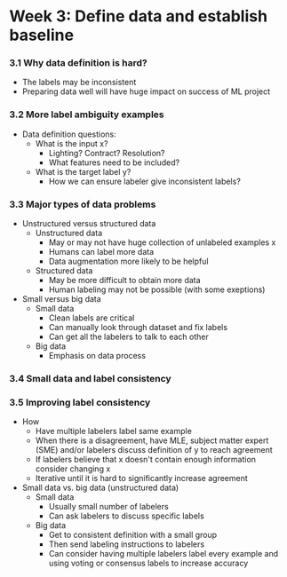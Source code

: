 # Week 3: Define data and establish baseline
### 3.1 Why data definition is hard?
+ The labels may be inconsistent
+ Preparing data well will have huge impact on success of ML project

### 3.2 More label ambiguity examples
+ Data definition questions:
  + What is the input x?
    + Lighting? Contract? Resolution?
    + What features need to be included?
  + What is the target label y?
    + How we can ensure labeler give inconsistent labels?

### 3.3 Major types of data problems
+ Unstructured versus structured data
  + Unstructured data
    + May or may not have huge collection of unlabeled examples x
    + Humans can label more data
    + Data augmentation more likely to be helpful
  + Structured data
    + May be more difficult to obtain more data
    + Human labeling may not be possible (with some exeptions)
+ Small versus big data
  + Small data
    + Clean labels are critical
    + Can manually look through dataset and fix labels
    + Can get all the labelers to talk to each other
  + Big data
    + Emphasis on data process

### 3.4 Small data and label consistency

### 3.5 Improving label consistency
+ How
  + Have multiple labelers label same example
  + When there is a disagreement, have MLE, subject matter expert (SME) and/or labelers discuss definition of y to reach agreement
  + If labelers believe that x doesn't contain enough information consider changing x
  + Iterative until it is hard to significantly increase agreement
+ Small data vs. big data (unstructured data)
  + Small data
    + Usually small number of labelers
    + Can ask labelers to discuss specific labels
  + Big data
    + Get to consistent definition with a small group
    + Then send labeling instructions to labelers
    + Can consider having multiple labelers label every example and using voting or consensus labels to increase accuracy
 


